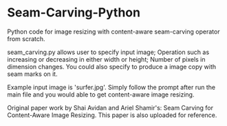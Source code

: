 # Seam-Carving-Python
Python code for image resizing with content-aware seam-carving operator from scratch.

seam_carving.py allows user to specify input image; Operation such as increasing or decreasing in either width or height; Number of pixels in dimension changes. You could also specify to produce a image copy with seam marks on it.

Example input image is 'surfer.jpg'. Simply follow the prompt after run the main file and you would able to get content-aware image resizing.

Original paper work by Shai Avidan and Ariel Shamir's: Seam Carving for Content-Aware Image Resizing. This paper is also uploaded for reference.
